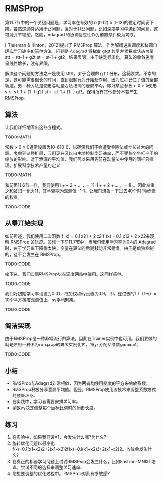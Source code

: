 

<!--
 * @version:
 * @Author:  StevenJokess https://github.com/StevenJokess
 * @Date: 2020-07-14 20:35:47
 * @LastEditors:  StevenJokess https://github.com/StevenJokess
 * @LastEditTime: 2020-07-14 20:42:19
 * @Description:
 * @TODO::
 * @Reference:https://zh.d2l.ai/chapter_optimization/rmsprop.html
-->

# RMSProp

第11.7节中的一个关键问题是，学习率在有效的 o (t-12) o (t-12)的预定时间表下降。虽然这通常适用于凸问题，但对于非凸问题，比如深度学习中遇到的问题，这可能并不理想。然而，Adagrad 的协调适应性作为前置条件极为可取。

[ Tieleman & Hinton，2012]提出了 RMSProp 算法，作为解耦速率调度和协调自适应学习速率的简单方法。问题是 Adagrad 将梯度 gtgt 的平方累积成状态向量 stt = stt-1 + g2t st = st-1 + gt2。结果表明，由于缺乏标准化，算法的收敛速度呈线性增长，没有界限。

解决这个问题的方法之一是使用 stt/t。对于合理的 g t t 分布，这将收敛。不幸的是，这可能需要很长的时间，直到限制行为开始起作用，因为过程记住了值的全部轨迹。另一种方法是使用与动量方法相同的泄漏平均，即对某些参数 > 0 > 0使用 s ← s t-1 + (1 -) g2t st ← st-1 + (1 -) gt2。保持所有其他部分不变产生 RMSProp。

## 算法

让我们详细地写出这些方程式。

TODO:MATH

常数 > 0 > 0通常设置为10-610-6，以确保我们不会遭受零除法或步长过大的问题。考虑到这种扩展，我们现在可以自由地控制学习速率，而不受每个坐标应用的缩放的影响。对于泄漏的平均值，我们可以采用先前在动量法中使用的同样的推理。扩展科学技术产量的定义

TODO:MATH

和前面11.6节一样，我们使用1 + + 2 + ... ，= 11-1 + + 2 + ... ，= 11-。因此权重之和被归一化为11，其半衰期为观测值 -1-1。让我们想象一下过去40个时间/步骤的权重。

TODO:CODE

## 从零开始实现

如前所述，我们使用二次函数 f (x) = 0.1 x21 + 2 x2 f (x) = 0.1 x12 + 2 x22来观察 RMSProp 的轨迹。回想一下在11.7节中，当我们使用学习率为0.4的 Adagrad 时，由于学习率下降得太快，变量在算法的后期移动非常缓慢。由于是单独控制的，这不会发生在 RMSProp。

TODO:CODE

接下来，我们实现RMSProp以在深度网络中使用。这同样简单。

TODO:CODE

我们将初始学习率设置为0.01，将加权项γγ设置为0.9。即，在过去的1 /（1-γ）= 10个平方梯度观测值上，ss平均聚集。

TODO:CODE

## 简洁实现

由于RMSProp是一种非常流行的算法，因此在Trainer实例中也可用。我们要做的就是使用一种名为rmsprop的算法实例化它，将γγ分配给参数gamma1。

TODO:CODE

## 小结

* RMSProp与Adagrad非常相似，因为两者均使用梯度的平方来缩放系数。
* RMSProp积极分享泄漏平均值。但是，RMSProp使用该技术来调整系数方式的预处理器。
* 在实践中，学习者需要安排学习率。
* 系数γγ决定调整每个坐标比例时的历史长度。

## 练习

1. 在实验中，如果我们设=1，会发生什么呢?为什么?
1. 旋转优化问题以最小化f(x)=0.1(x1+x2)2+2(x1−x2)2f(x)=0.1(x1+x2)2+2(x1−x2)2。收敛会发生什么?
1. 在真正的机器学习问题上试试RMSProp会发生什么，比如Fashion-MNIST培训。尝试不同的选择来调整学习速率。
1. 您想要调整的优化过程中。RMSProp对此有多敏感?
